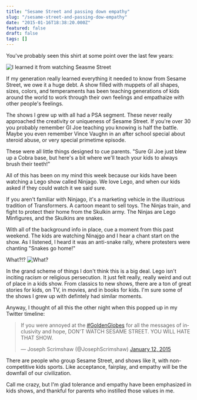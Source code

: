 ```yaml
---
title: "Sesame Street and passing down empathy"
slug: "/sesame-street-and-passing-dow-empathy"
date: "2015-01-16T18:38:20.000Z"
featured: false
draft: false
tags: []
---
```


You've probably seen this shirt at some point over the last few years:

![I learned it from watching Seasme Street](http://i.imgur.com/5Kb6j5z.jpg)

If my generation really learned everything it needed to know from Sesame Street, we owe it a huge debt. A show filled with muppets of all shapes, sizes, colors, and temperaments has been teaching generations of kids around the world to work through their own feelings and empathaize with other people's feelings.

The shows I grew up with all had a PSA segment. These never really approached the creativity or uniqueness of Sesame Street. If you're over 30 you probably remember GI Joe teaching you knowing is half the battle. Maybe you even remember Vince Vaughn in an after school special about steroid abuse, or very special primetime episode.

These were all little things designed to cue parents. "Sure GI Joe just blew up a Cobra base, but here's a bit where we'll teach your kids to always brush their teeth!"

All of this has been on my mind this week because our kids have been watching a Lego show called Ninjago. We love Lego, and when our kids asked if they could watch it we said sure.

If you aren't familiar with Ninjago, it's a marketing vehicle in the illustrious tradition of Transformers. A cartoon meant to sell toys. The Ninjas train, and fight to protect their home from the Skulkin army. The Ninjas are Lego Minfigures, and the Skulkins are snakes.

With all of the background info in place, cue a moment from this past weekend. The kids are watching Ninajgo and I hear a chant start on the show. As I listened, I heard it was an anti-snake rally, where protesters were chanting "Snakes go home!" 

What?!?
![What?](http://i.giphy.com/TVyy1KWop3qne.gif)

In the grand scheme of things I don't think this is a big deal. Lego isn't inciting racism or religious persecution. It just felt really, really weird and out of place in a kids show. From classics to new shows, there are a ton of great stories for kids, on TV, in movies, and in books for kids. I'm sure some of the shows I grew up with defintely had similar moments.

Anyway, I thought of all this the other night when this popped up in my Twitter timeline:

<blockquote class="twitter-tweet" lang="en"><p>If you were annoyed at the <a href="https://twitter.com/hashtag/GoldenGlobes?src=hash">#GoldenGlobes</a> for all the messages of inclusivity and hope, DON&#39;T WATCH SESAME STREET. YOU WILL HATE THAT SHOW.</p>&mdash; Joseph Scrimshaw (@JosephScrimshaw) <a href="https://twitter.com/JosephScrimshaw/status/554488736746983424">January 12, 2015</a></blockquote>
<script async src="//platform.twitter.com/widgets.js" charset="utf-8"></script>

There are people who group Sesame Street, and shows like it, with non-competitive kids sports. Like acceptance, fairplay, and empathy will be the downfall of our civilization. 

Call me crazy, but I'm glad tolerance and empathy have been emphasized in kids shows, and thankful for parents who instilled those values in me.